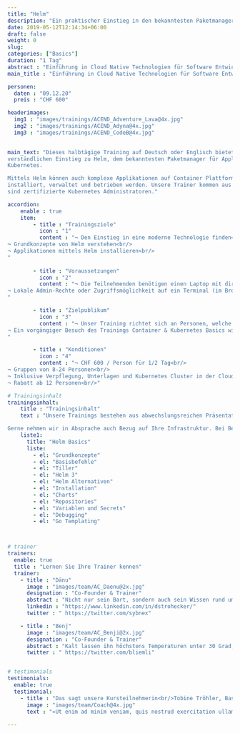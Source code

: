```yaml
---
title: "Helm"
description: "Ein praktischer Einstieg in den bekanntesten Paketmanager für Applikationen auf Kubernetes."
date: 2019-05-12T12:14:34+06:00
draft: false
weight: 0
slug: 
categories: ["Basics"]
duration: "1 Tag"
abstract : "Einführung in Cloud Native Technologien für Software Entwickler und Devops Engineers"
main_title : "Einführung in Cloud Native Technologien für Software Entwickler und Devops Engineers"

personen: 
  daten : "09.12.20"
  preis : "CHF 600"

headerimages:
  img1 : "images/trainings/ACEND_Adventure_Lava@4x.jpg"
  img2 : "images/trainings/ACEND_Adyna@4x.jpg"
  img3 : "images/trainings/ACEND_CodeB@4x.jpg"
      

main_text: "Dieses halbtägige Training auf Deutsch oder Englisch bietet einen praktischen und klar 
verständlichen Einstieg zu Helm, dem bekanntesten Paketmanager für Applikationen auf 
Kubernetes. 

Mittels Helm können auch komplexe Applika­tionen auf Container Plattformen definiert, 
installiert, verwaltet und betrieben werden. Unsere Trainer kommen aus der Praxis und 
sind zertifizierte Kubernetes Administratoren."

accordion:
    enable : true
    item:
        - title : "Trainingsziele"
          icon : "1"
          content : "¬ Den Einstieg in eine moderne Technologie finden<br/> 
¬ Grundkonzepte von Helm verstehen<br/> 
¬ Applikationen mittels Helm installieren<br/>
"
 
        - title : "Voraussetzungen"
          icon : "2"
          content : "¬ Die Teilnehmenden benötigen einen Laptop mit direktem Zugang zum Internet via WLAN.<br/>
¬ Lokale Admin-Rechte oder Zugriffsmöglichkeit auf ein Terminal (im Browser) sind zusätzlich nötig.
"

        - title : "Zielpublikum"
          icon : "3"
          content : "¬ Unser Training richtet sich an Personen, welche bereits Vorkenntnisse im Bereich von Container-Technologien besitzen.<br/>
¬ Ein vorgängiger Besuch des Trainings Container & Kubernetes Basics wird empfohlen.<br/>
"

        - title : "Konditionen"
          icon : "4"
          content : "¬ CHF 600 / Person für 1/2 Tag<br/>
¬ Gruppen von 8-24 Personen<br/>
¬ Inklusive Verpflegung, Unterlagen und Kubernetes Cluster in der Cloud.<br/> 
¬ Rabatt ab 12 Personen<br/>"

# Trainingsinhalt
trainingsinhalt: 
    title : "Trainingsinhalt"
    text : "Unsere Trainings bestehen aus abwechslungs­reichen Präsentationen und Hands-on Labs, um deren Inhalt auf spannende Art und Weise zu übermitteln. 

Gerne nehmen wir in Absprache auch Bezug auf Ihre Infrastruktur. Bei Bedarf für weitere Inhalte können wir auf Ihren Wunsch hin An­passungen vornehmen."
    liste1:
      title: "Helm Basics"
      liste:
        - el: "Grundkonzepte"
        - el: "Basisbefehle"
        - el: "Tiller"
        - el: "Helm 3"
        - el: "Helm Alternativen"
        - el: "Installation"
        - el: "Charts"
        - el: "Repositories"
        - el: "Variablen und Secrets"
        - el: "Debugging"
        - el: "Go Templating"



# trainer
trainers:
  enable: true
  title : "Lernen Sie Ihre Trainer kennen"
  trainer:
    - title : "Dänu"
      image : "images/team/AC_Daenu@2x.jpg"
      designation : "Co-Founder & Trainer"
      abstract : "Nicht nur sein Bart, sondern auch sein Wissen rund um Cloud Native Technologien ist gigantisch."
      linkedin : "https://www.linkedin.com/in/dstrohecker/"
      twitter : " https://twitter.com/sybnex"

    - title : "Benj"
      image : "images/team/AC_Benji@2x.jpg"
      designation : "Co-Founder & Trainer"
      abstract : "Kalt lassen ihn höchstens Temperaturen unter 30 Grad, nicht aber neue Technologien oder die Bedürfnisse von Training-Teilnehmenden."
      twitter : " https://twitter.com/bliemli"


# testimonials
testimonials:
  enable: true
  testimonial:
    - title : "Das sagt unsere Kursteilnehmerin<br/>Tobine Tröhler, Basel"
      image : "images/team/Coach@4x.jpg"
      text : "«Ut enim ad minim veniam, quis nostrud exercitation ullamco Kubernetes Basic nostrud exercitation ullamco ex earmo coma modo consequat.»"
      
---
```

